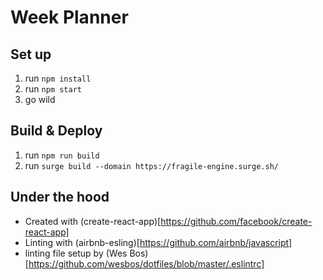 # Week Planner

## Set up

1. run `npm install`
2. run `npm start`
3. go wild

## Build & Deploy

1. run `npm run build`
2. run `surge build --domain https://fragile-engine.surge.sh/`

## Under the hood

- Created with (create-react-app)[https://github.com/facebook/create-react-app]
- Linting with (airbnb-esling)[https://github.com/airbnb/javascript]
- linting file setup by (Wes Bos)[https://github.com/wesbos/dotfiles/blob/master/.eslintrc]
